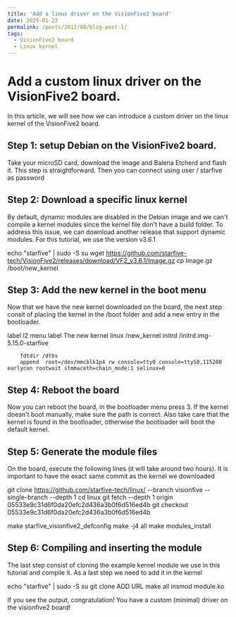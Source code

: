 ```yaml
---
title: 'Add a linux driver on the VisionFive2 board'
date: 2025-01-23
permalink: /posts/2012/08/blog-post-1/
tags:
  - VisionFive2 board
  - Linux kernel
---
```


Add a custom linux driver on the VisionFive2 board.
======

In this article, we will see how we can introduce a custom driver on the linux kernel of the VisionFive2 board. 

Step 1: setup Debian on the VisionFive2 board.
------

Take your microSD card, download the image and Balena Etcherd and flash it. This step is straightforward. Then you can connect using user / starfive as password

Step 2: Download a specific linux kernel
------

By default, dynamic modules are disabled in the Debian image and we can't compile a kernel modules since the kernel file don't have a build folder. To address this issue, we can download another release that support dynamic modules. For this tutorial, we use the version v3.6.1

echo "starfive" | sudo -S su
wget https://github.com/starfive-tech/VisionFive2/releases/download/VF2_v3.6.1/Image.gz
cp Image.gz /boot/new_kernel


Step 3: Add the new kernel in the boot menu
------

Now that we have the new kernel downloaded on the board, the next step consit of placing the kernel in the /boot folder and add a new entry in the bootloader. 

label l2
        menu label The new kernel 
        linux /new_kernel 
        initrd /initrd.img-5.15.0-starfive

        fdtdir /dtbs
        append  root=/dev/mmcblk1p4 rw console=tty0 console=ttyS0,115200 earlycon rootwait stmmaceth=chain_mode:1 selinux=0

Step 4: Reboot the board
------

Now you can reboot the board, in the bootloader menu press 3. If the kernel doesn't boot manually, make sure the path is correct. Also take care that the kernel is found in the bootloader, otherwise the bootloader will boot the default kernel.

Step 5: Generate the module files
------

On the board, execute the following lines (it will take around two hours). It is important to have the exact same commit as the kernel we downloaded


git clone https://github.com/starfive-tech/linux/ --branch visionfive --single-branch --depth 1
cd linux
git fetch --depth 1 origin 05533e9c31d6f0da20efc2d436a3b0f6d516ed4b
git checkout 05533e9c31d6f0da20efc2d436a3b0f6d516ed4b

make starfive_visionfive2_defconfig
make -j4 all
make modules_install


Step 6: Compiling and inserting the module
------

The last step consist of cloning the example kernel module we use in this tutorial and compile it. As a last step we need to add it in the kernel

echo "starfive" | sudo -S su
git clone ADD URL
make all
insmod module.ko


If you see the output, congratulation! You have a custom (minimal) driver on the visionfive2 board!